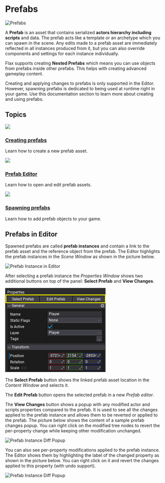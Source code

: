# Prefabs

![Prefabs](media/nested_prefabs.gif)

A **Prefab** is an asset that contains serialized **actors hierarchy including scripts** and data. The prefab acts like a template or an archetype which you can spawn in the scene. Any edits made to a prefab asset are immediately reflected in all instances produced from it, but you can also override components and settings for each instance individually.

Flax supports creating **Nested Prefabs** which means you can use objects from prefabs inside other prefabs. This helps with creating advanced gameplay content.

Creating and applying changes to prefabs is only supported in the Editor. However, spawning prefabs is dedicated to being used at runtime right in your game. Use this documentation section to learn more about creating and using prefabs.

## Topics

<div class="frontpage">

<div class="frontpage-section">
<a href="creating-prefabs.md"><img src="media/creating-prefabs-icon.jpg"></a>
<h3><a href="creating-prefabs.md">Creating prefabs</a></h3>
<p>Learn how to create a new prefab asset.</p>
</div>

<div class="frontpage-section">
<a href="prefab-editor.md"><img src="media/prefab-editor-icon.jpg"></a>
<h3><a href="prefab-editor.md">Prefab Editor</a></h3>
<p>Learn how to open and edit prefab assets.</p>
</div>

<div class="frontpage-section">
<a href="spawning-prefabs.md"><img src="media/spawning-prefabs-icon.jpg"></a>
<h3><a href="spawning-prefabs.md">Spawning prefabs</a></h3>
<p>Learn how to add prefab objects to your game.</p>
</div>

</div>

## Prefabs in Editor

Spawned prefabs are called **prefab instances** and contain a link to the prefab asset and the reference object from the prefab. The Editor highlights the prefab instances in the *Scene Window* as shown in the picture below.

![Prefab Instance in Editor](media/prefab-instance.png)

After selecting a prefab instance the *Properties Window* shows two additional buttons on top of the panel: **Select Prefab** and **View Changes**.

![Prefab Instance Diff Popup](media/prefab-instance-buttons.png)

The **Select Prefab** button shows the linked prefab asset location in the *Content Window* and selects it.

The **Edit Prefab** button opens the selected prefab in a new *Prefab editor*.

The **View Changes** button shows a popup with any modified actor and scripts properties compared to the prefab. It is used to see all the changes applied to the prefab instance and allows them to be reverted or applied to the prefab. The picture below shows the content of a sample prefab changes popup. You can right click on the modified tree nodes to revert the per-property change while keeping other modification unchanged.

![Prefab Instance Diff Popup](media/prefab-instance-diff-popup.png)

You can also see per-property modifications applied to the prefab instance. The Editor shows them by highlighting the label of the changed property as shown in the picture below. You can right click on it and revert the changes applied to this property (with undo support).

![Prefab Instance Diff Popup](media/prefab-instance-property-diff.png)

